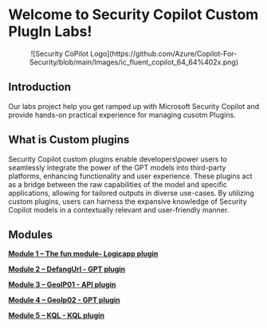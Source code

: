 # Welcome to Security Copilot Custom PlugIn Labs!

<p align="center">
![Security CoPilot Logo](https://github.com/Azure/Copilot-For-Security/blob/main/Images/ic_fluent_copilot_64_64%402x.png)
</p>

## Introduction

Our labs project help you get ramped up with Microsoft Security Copilot and provide hands-on practical experience for managing cusotm Plugins.


## What is Custom plugins

Security Copilot custom plugins enable developers\power users to seamlessly integrate the power of the GPT models into third-party platforms, enhancing functionality and user experience. 
These plugins act as a bridge between the raw capabilities of the model and specific applications, allowing for tailored outputs in diverse use-cases. 
By utilizing custom plugins, users can harness the expansive knowledge of Security Copilot models in a contextually relevant and user-friendly manner.


## Modules

[**Module 1 – The fun module- Logicapp plugin**](https://github.com/Yaniv-Shasha/SecurityCopilot/blob/main/Workshop/Custom_Plugin/Task01_Send_jokeByemail/readme.md)

[**Module 2 – DefangUrl - GPT plugin**](https://github.com/Yaniv-Shasha/SecurityCopilot/blob/main/Workshop/Custom_Plugin/Task02_Defang_URL/readme.md)

[**Module 3 – GeoIP01 - API plugin**](https://github.com/Yaniv-Shasha/SecurityCopilot/blob/main/Workshop/Custom_Plugin/Task03_GEO_IP_report/readme.md)

[**Module 4 – GeoIp02 - GPT plugin**](https://github.com/Yaniv-Shasha/SecurityCopilot/blob/main/Workshop/Custom_Plugin/Task04_GEO_IP_script/readme.md)

[**Module 5 – KQL - KQL plugin**](https://github.com/Yaniv-Shasha/SecurityCopilot/blob/main/Workshop/Custom_Plugin/Task05_KQL/readme.md)

